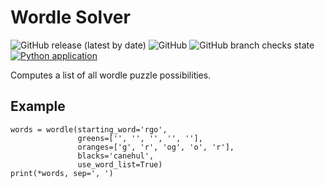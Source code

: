 # Wordle Solver

![GitHub release (latest by date)](https://img.shields.io/github/v/release/michaelotty/wordle-solver)
![GitHub](https://img.shields.io/github/license/michaelotty/wordle-solver)
![GitHub branch checks state](https://img.shields.io/github/checks-status/michaelotty/wordle-solver/master)
[![Python application](https://github.com/michaelotty/wordle-solver/actions/workflows/python-app.yml/badge.svg)](https://github.com/michaelotty/wordle-solver/actions/workflows/python-app.yml)

Computes a list of all wordle puzzle possibilities.

## Example

```
words = wordle(starting_word='rgo',
               greens=['', '', '', '', ''],
               oranges=['g', 'r', 'og', 'o', 'r'],
               blacks='canehul',
               use_word_list=True)
print(*words, sep=', ')
```
